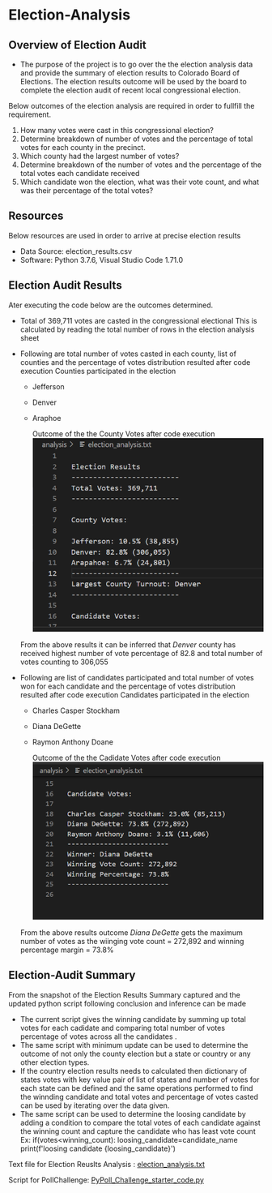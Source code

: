 # Election-Analysis

## Overview of Election Audit

- The purpose of the project is to go over the the election analysis data and provide the summary of election results to Colorado Board of Elections. The election results outcome will be used by the board to complete the election audit of recent local congressional election.

Below outcomes of the election analysis are required in order to fullfill the requirement.

1. How many votes were cast in this congressional election?
2. Determine breakdown of number of votes and the percentage of total votes for each county in the precinct. 
3. Which county had the largest number of votes?
4. Determine breakdown of the number of votes and the percentage of the total votes each candidate received
5. Which candidate won the election, what was their vote count, and what was their percentage of the total votes?

## Resources

Below resources are used in order to arrive at precise election results 

- Data Source: election_results.csv
- Software: Python 3.7.6, Visual Studio Code 1.71.0

## Election Audit Results

Ater executing the code below are the outcomes determined.

- Total of 369,711 votes are casted in the congressional electional
    This is calculated by reading the total number of rows in the election analysis sheet
- Following are total number of votes casted in each county, list of counties and the percentage of votes distribution resulted after code execution 
   Counties participated in the election
    - Jefferson
    - Denver
    - Araphoe
    
      Outcome of the the County Votes after code execution  
      ![Results_CountyVotes_Snapshot](Resources/Results_CountyVotes_Snapshot.png)
    
    From the above results it can be inferred that *Denver* county has received highest number of vote percentage of 82.8 and total number of votes counting to 306,055  

- Following are list of candidates participated and total number of votes won for each candidate and the percentage of votes distribution resulted after code execution 
   Candidates participated in the election
    - Charles Casper Stockham
    - Diana DeGette
    - Raymon Anthony Doane
    
      Outcome of the the Cadidate Votes after code execution
     ![Results_CandidateVotes_Snapshot](Resources/Results_CandidateVotes_Snapshot.png)
     
    From the above results outcome *Diana DeGette* gets the maximum number of votes as the wiinging vote count = 272,892 and winning percentage margin = 73.8%

## Election-Audit Summary

From the snapshot of the Election Results Summary captured and the updated python script following conclusion and inference can be made
 
- The current script gives the winning candidate by summing up total votes for each cadidate and comparing total number of votes percentage of votes across all the candidates . 
- The same script with minimum update can be used to determine the outcome of not only the county election but a state or country or any other election types.
- If the country election results needs to calculated then dictionary of states votes with key value pair of list of states and number of votes for each state can be defined and the same operations performed to find the  winnding candidate and total votes and percentage of votes casted can be used by iterating over the data given.
- The same script can be used to determine the loosing candidate by adding a condition to compare the total votes of each candidate against the winning count and capture the candidate who has least vote count
    Ex: if(votes<winning_count):
            loosing_candidate=candidate_name
    print(f'loosing candidate {loosing_candidate}')


Text file for Election Reuslts Analysis : [election_analysis.txt](https://github.com/Ghousiya9891/Election-Analysis/tree/main/analysis)

Script for PollChallenge: [PyPoll_Challenge_starter_code.py](https://github.com/Ghousiya9891/Election-Analysis/blob/main/PyPoll_Challenge_starter_code.py)
